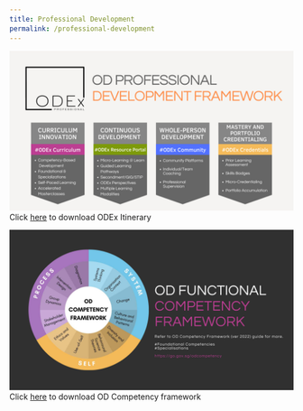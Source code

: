 ```yaml
---
title: Professional Development
permalink: /professional-development
---
```

![](/images/ODEx%20Itinerary.jpg) Click [here](https://go.gov.sg/odexitinerary) to download ODEx Itinerary

![](/images/OD%20Competency%20Framework-correct.jpg) Click [here](https://go.gov.sg/odcompetency) to download OD Competency framework

